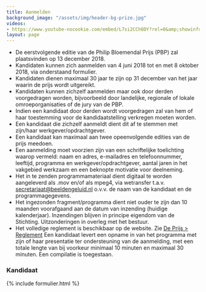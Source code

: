 ```yaml
---
title: Aanmelden
background_image: "/assets/img/header-bg-prize.jpg"
videos:
- https://www.youtube-nocookie.com/embed/L7si2CCh8DY?rel=0&amp;showinfo=0
layout: page
---
```


* De eerstvolgende editie van de Philip Bloemendal Prijs (PBP) zal plaatsvinden op 13 december 2018.
* Kandidaten kunnen zich aanmelden van 4 juni 2018 tot en met 8 oktober 2018, via onderstaand formulier.
* Kandidaten dienen maximaal 30 jaar te zijn op 31 december van het jaar waarin de prijs wordt uitgereikt.
* Kandidaten kunnen zichzelf aanmelden maar ook door derden voorgedragen worden, bijvoorbeeld door landelijke, regionale of lokale omroeporganisaties of de jury van de PBP.
* Indien een kandidaat door derden wordt voorgedragen zal van hem of haar toestemming voor de kandidaatstelling verkregen moeten worden.
* Een kandidaat die zichzelf aanmeldt dient dit af te stemmen met zijn/haar werkgever/opdrachtgever.
* Een kandidaat kan maximaal aan twee opeenvolgende edities van de prijs meedoen.
* Een aanmelding moet voorzien zijn van een schriftelijke toelichting waarop vermeld: naam en adres, e-mailadres en telefoonnummer, leeftijd, programma en werkgever/opdrachtgever, aantal jaren in het vakgebied werkzaam en een beknopte motivatie voor deelneming.
* Het in te zenden programmamateriaal dient digitaal te worden aangeleverd als .mov en/of als mpeg4, via wetransfer t.a.v. [secretariaat@beeldengeluid.nl](mailto:secretariaat@beeldengeluid.nl) o.v.v. de naam van de kandidaat en de programmagegevens. 
* Het ingezonden fragment/programma dient niet ouder te zijn dan 10 maanden voorafgaand aan de datum van inzending (huidige kalenderjaar). Inzendingen blijven in principe eigendom van de Stichting. Uitzonderingen in overleg met het bestuur.
* Het volledige reglement is beschikbaar op de website. Zie [De Prijs > Reglement](/de-prijs#reglement)
Een kandidaat levert een opname in van het programma met zijn of haar presentatie ter ondersteuning van de aanmelding, met een totale lengte van bij voorkeur minimaal 10 minuten en maximaal 30 minuten. Een compilatie is toegestaan.

### Kandidaat

{% include formulier.html %}